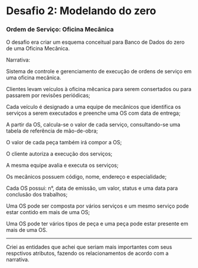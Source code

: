 # 
<h1>Desafio 2: Modelando do zero</h1>
<h3>Ordem de Serviço: Oficina Mecânica</h3>
<p>O desafio era criar um esquema conceitual para Banco de Dados do zero de uma Oficina Mecânica. </p>
<p>Narrativa:</p>
<p>Sistema de controle e gerenciamento de execução de ordens de serviço em uma oficina mecânica.</p>
<p>Clientes levam veículos à oficina mêcanica para serem consertados ou para passarem por revisões periódicas;</p>
<p>Cada veículo é designado a uma equipe de mecânicos que identifica os serviços a serem executados e preenche uma OS com data de entrega;</p>
<p>A partir da OS, calcula-se o valor de cada serviço, consultando-se uma tabela de referência de mão-de-obra;</p>
<p>O valor de cada peça também irá compor a OS;</p>
<p>O cliente autoriza a execução dos serviços;</p>
<p>A mesma equipe avalia e executa os serviços;</p>
<p>Os mecânicos possuem código, nome, endereço e especialidade;</p>
<p>Cada OS possui: n°, data de emissão, um valor, status e uma data para conclusão dos trabalhos;</p>
<p>Uma OS pode ser composta por vários serviços e um mesmo serviço pode estar contido em mais de uma OS;</p>
<p>Uma OS pode ter vários tipos de peça e uma peça pode estar presente em mais de uma OS.</p>
<hr>
<p>Criei as entidades que achei que seriam mais importantes com seus respctivos atributos, fazendo os relacionamentos de acordo com a narrativa.</p>
